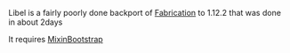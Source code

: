 Libel is a fairly poorly done backport of [Fabrication](https://github.com/unascribed/Fabrication) to 1.12.2 that was done in about 2days

It requires [MixinBootstrap](https://github.com/LXGaming/MixinBootstrap)
